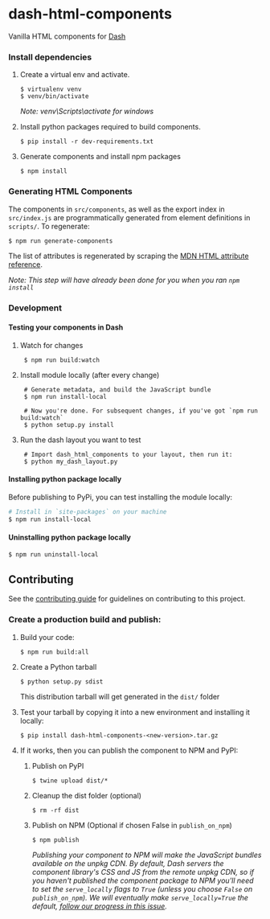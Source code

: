 # dash-html-components

Vanilla HTML components for [Dash][]

### Install dependencies

1. Create a virtual env and activate.
    ```
    $ virtualenv venv
    $ venv/bin/activate
    ```
    _Note: venv\Scripts\activate for windows_

2. Install python packages required to build components.
    ```
    $ pip install -r dev-requirements.txt
    ```
3. Generate components and install npm packages
    ```
    $ npm install
    ```

### Generating HTML Components

The components in `src/components`, as well as the export index in
`src/index.js` are programmatically generated from element definitions in
`scripts/`. To regenerate:


```sh
$ npm run generate-components
```
The list of attributes is regenerated by scraping the
[MDN HTML attribute reference][].

_Note: This step will have already been done for you when you ran `npm install`_

### Development

#### Testing your components in Dash

1. Watch for changes

        $ npm run build:watch

2. Install module locally (after every change)

        # Generate metadata, and build the JavaScript bundle
        $ npm run install-local

        # Now you're done. For subsequent changes, if you've got `npm run build:watch`
        $ python setup.py install

3. Run the dash layout you want to test

        # Import dash_html_components to your layout, then run it:
        $ python my_dash_layout.py

#### Installing python package locally

Before publishing to PyPi, you can test installing the module locally:

```sh
# Install in `site-packages` on your machine
$ npm run install-local
```

#### Uninstalling python package locally

```sh
$ npm run uninstall-local
```

## Contributing

See the [contributing guide](CONTRIBUTING.md) for guidelines on contributing to this project.


### Create a production build and publish:

1. Build your code:
    ```
    $ npm run build:all
    ```
2. Create a Python tarball
    ```
    $ python setup.py sdist
    ```
    This distribution tarball will get generated in the `dist/` folder

3. Test your tarball by copying it into a new environment and installing it locally:
    ```
    $ pip install dash-html-components-<new-version>.tar.gz
    ```

4. If it works, then you can publish the component to NPM and PyPI:
    1. Publish on PyPI
        ```
        $ twine upload dist/*
        ```
    2. Cleanup the dist folder (optional)
        ```
        $ rm -rf dist
        ```
    3. Publish on NPM (Optional if chosen False in `publish_on_npm`)
        ```
        $ npm publish
        ```
        _Publishing your component to NPM will make the JavaScript bundles available on the unpkg CDN. By default, Dash servers the component library's CSS and JS from the remote unpkg CDN, so if you haven't published the component package to NPM you'll need to set the `serve_locally` flags to `True` (unless you choose `False` on `publish_on_npm`). We will eventually make `serve_locally=True` the default, [follow our progress in this issue](https://github.com/plotly/dash/issues/284)._

[Dash]: https://plot.ly/dash
[MDN HTML attribute reference]: https://developer.mozilla.org/en-US/docs/Web/HTML/Attributes
[NPM package authors]: https://www.npmjs.com/package/dash-html-components/access
[PyPi]: https://pypi.python.org/pypi
